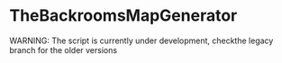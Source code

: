 # TheBackroomsMapGenerator
WARNING: The script is currently under development, checkthe legacy branch for the older versions
